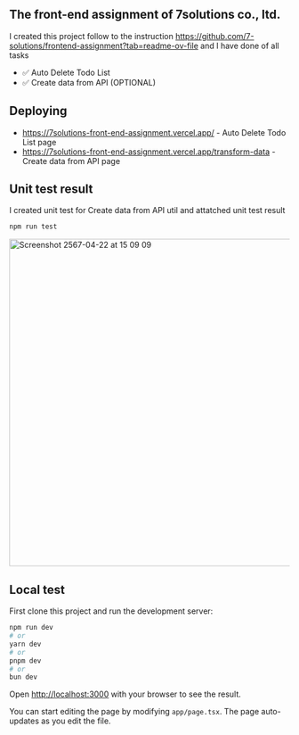 ## The front-end assignment of 7solutions co., ltd.

I created this project follow to the instruction https://github.com/7-solutions/frontend-assignment?tab=readme-ov-file and I have done of all tasks
- ✅ Auto Delete Todo List
- ✅ Create data from API (OPTIONAL)
  
## Deploying
- https://7solutions-front-end-assignment.vercel.app/ - Auto Delete Todo List page
- https://7solutions-front-end-assignment.vercel.app/transform-data - Create data from API page

## Unit test result
I created unit test for Create data from API util and attatched unit test result

```bash
npm run test
```

<img width="587" alt="Screenshot 2567-04-22 at 15 09 09" src="https://github.com/thananan-dev/7solutions-front-end-assignment/assets/54889868/5ac00e5e-23c0-4fc1-83b5-03eb16f33713">

## Local test
First clone this project and run the development server:

```bash
npm run dev
# or
yarn dev
# or
pnpm dev
# or
bun dev
```

Open [http://localhost:3000](http://localhost:3000) with your browser to see the result.

You can start editing the page by modifying `app/page.tsx`. The page auto-updates as you edit the file.

